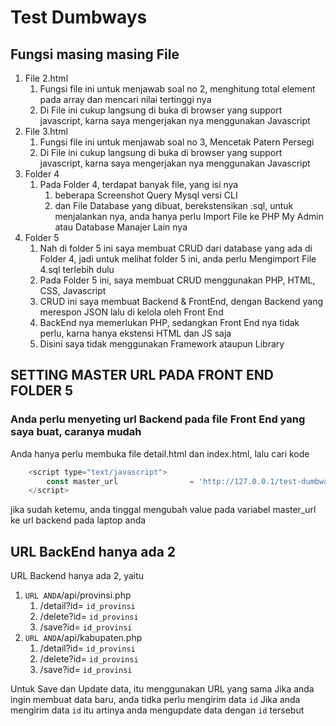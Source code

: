 # Test Dumbways

## Fungsi masing masing File

1. File 2.html
    1. Fungsi file ini untuk menjawab soal no 2, menghitung total element pada array dan mencari nilai tertinggi nya
    1. Di File ini cukup langsung di buka di browser yang support javascript, karna saya mengerjakan nya menggunakan Javascript
1. File 3.html
    1. Fungsi file ini untuk menjawab soal no 3, Mencetak Patern Persegi
    1. Di File ini cukup langsung di buka di browser yang support javascript, karna saya mengerjakan nya menggunakan Javascript
1. Folder 4
    1. Pada Folder 4, terdapat banyak file, yang isi nya
    	1. beberapa Screenshot Query Mysql versi CLI
    	1. dan File Database yang dibuat, berekstensikan .sql, untuk menjalankan nya, anda hanya perlu Import File ke PHP My Admin atau Database Manajer Lain nya
1. Folder 5
	1. Nah di folder 5 ini saya membuat CRUD dari database yang ada di Folder 4, jadi untuk melihat folder 5 ini, anda perlu Mengimport File 4.sql terlebih dulu
	1. Pada Folder 5 ini, saya membuat CRUD menggunakan PHP, HTML, CSS, Javascript
	1. CRUD ini saya membuat Backend & FrontEnd, dengan Backend yang merespon JSON lalu di kelola oleh Front End
	1. BackEnd nya memerlukan PHP, sedangkan Front End nya tidak perlu, karna hanya ekstensi HTML dan JS saja
	1. Disini saya tidak menggunakan Framework ataupun Library

## SETTING MASTER URL PADA FRONT END FOLDER 5

### Anda perlu menyeting url Backend pada file Front End yang saya buat, caranya mudah
Anda hanya perlu membuka file detail.html dan index.html, lalu cari kode
```js
	<script type="text/javascript">
		const master_url 				= 'http://127.0.0.1/test-dumbways/5/api/provinsi.php';
	</script>
```

jika sudah ketemu, anda tinggal mengubah value pada variabel master_url ke url backend pada laptop anda


## URL BackEnd hanya ada 2
URL Backend hanya ada 2, yaitu


1. `URL ANDA`/api/provinsi.php
    1. /detail?id= `id_provinsi`
    1. /delete?id= `id_provinsi`
    1. /save?id= `id_provinsi`
1.  `URL ANDA`/api/kabupaten.php
    1. /detail?id= `id_provinsi`
    1. /delete?id= `id_provinsi`
    1. /save?id= `id_provinsi`

Untuk Save dan Update data, itu menggunakan URL yang sama
Jika anda ingin membuat data baru, anda tidka perlu mengirim data `id`
Jika anda mengirim data `id` itu artinya anda mengupdate data dengan `id` tersebut
